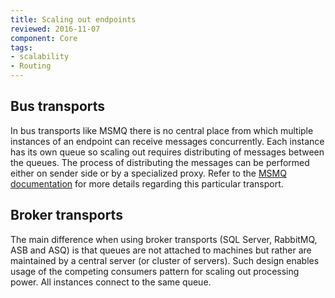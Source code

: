 ```yaml
---
title: Scaling out endpoints
reviewed: 2016-11-07
component: Core
tags:
- scalability
- Routing
---
```


## Bus transports

In bus transports like MSMQ there is no central place from which multiple instances of an endpoint can receive messages concurrently. Each instance has its own queue so scaling out requires distributing of messages between the queues. The process of distributing the messages can be performed either on sender side or by a specialized proxy. Refer to the [MSMQ documentation](/nservicebus/msmq/scaling-out.md) for more details regarding this particular transport.


## Broker transports

The main difference when using broker transports (SQL Server, RabbitMQ, ASB and ASQ) is that queues are not attached to machines but rather are maintained by a central server (or cluster of servers). Such design enables usage of the competing consumers pattern for scaling out processing power. All instances connect to the same queue.
